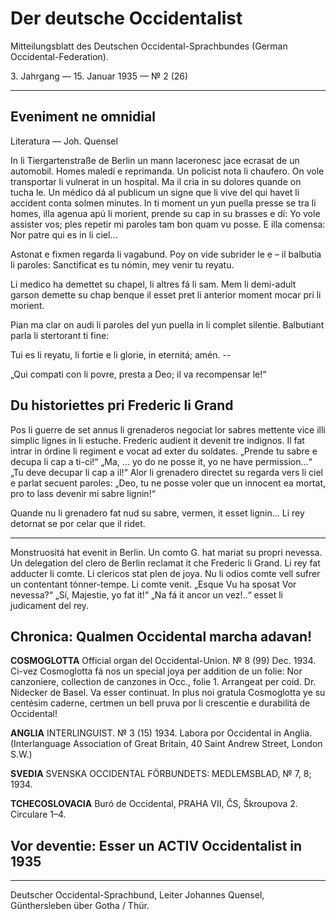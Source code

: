# Der deutsche Occidentalist

Mitteilungsblatt des Deutschen Occidental-Sprachbundes (German Occidental-Federation).

3\. Jahrgang — 15. Januar 1935 — №  2 (26)

---

## Eveniment ne omnidial

Literatura — Joh. Quensel

In li Tiergartenstraße de Berlin un mann laceronesc jace ecrasat de un automobil. Homes maledí e reprimanda. Un policist nota li chaufero. On vole transportar li vulnerat in un hospital. Ma il cria in su dolores quande on tucha le. Un médico dá al publicum un signe que li vive del qui havet li accident conta solmen minutes. In ti moment un yun puella presse se tra li homes, illa agenua apú li morient, prende su cap in su brasses e dí: Yo vole assister vos; ples repetir mi paroles tam bon quam vu posse. E illa comensa: Nor patre qui es in li ciel...

Astonat e fixmen regarda li vagabund. Poy on vide subrider le e – il balbutia li paroles: Sanctificat es tu nómin, mey venir tu reyatu.

Li medico ha demettet su chapel, li altres fá li sam. Mem li demi-adult garson demette su chap benque il esset pret li anterior moment mocar pri li morient.

Pian ma clar on audi li paroles del yun puella in li complet silentie. Balbutiant parla li stertorant ti fine:

Tui es li reyatu, li fortie e li glorie, in eternitá; amén. --

„Qui compati con li povre, presta a Deo; il va recompensar le!“

## Du historiettes pri Frederic li Grand

Pos li guerre de set annus li grenaderos negociat lor sabres mettente vice illi simplic lignes in li estuche. Frederic audient it devenit tre indignos. Il fat intrar in órdine li regiment e vocat ad exter du soldates. „Prende tu sabre e decupa li cap a ti-ci!“ „Ma, ... yo do ne posse it, yo ne have permission...“ „Tu deve decupar li cap a il!“ Alor li grenadero directet su regarda vers li ciel e parlat secuent paroles: „Deo, tu ne posse voler que un innocent ea mortat, pro to lass devenir mi sabre lignin!“

Quande nu li grenadero fat nud su sabre, vermen, it esset lignin... Li rey detornat se por celar que il ridet.

---

Monstruositá hat evenit in Berlin. Un comto G. hat mariat su propri nevessa. Un delegation del clero de Berlin reclamat it che Frederic li Grand. Li rey fat adducter li comte. Li clericos stat plen de joya. Nu li odios comte vell sufrer un contentant tónner-tempe. Li comte venit. „Esque Vu ha sposat Vor nevessa?“ „Sí, Majestie, yo fat it!“ „Na fá it ancor un vez!..“ esset li judicament del rey.

## Chronica: Qualmen Occidental marcha adavan!

**COSMOGLOTTA** Official organ del Occidental-Union. №  8 (99) Dec. 1934. Ci-vez Cosmoglotta fá nos un special joya per addition de un folie: Nor canzoniere, collection de canzones in Occ., folie 1. Arrangeat per coid. Dr. Nidecker de Basel. Va esser continuat. In plus noi gratula Cosmoglotta ye su centésim caderne, certmen un bell pruva por li crescentie e durabilitá de Occidental!

**ANGLIA** INTERLINGUIST. №  3 (15) 1934. Labora por Occidental in Anglia. (Interlanguage Association of Great Britain, 40 Saint Andrew Street, London S.W.)

**SVEDIA** SVENSKA OCCIDENTAL FÖRBUNDETS: MEDLEMSBLAD, №  7, 8; 1934.

**TCHECOSLOVACIA** Buró de Occidental, PRAHA VII, ČS, Škroupova 2. Circulare 1–4.

## Vor deventie: Esser un ACTIV Occidentalist in 1935

---

Deutscher Occidental-Sprachbund, Leiter Johannes Quensel, Günthersleben über Gotha / Thür.
